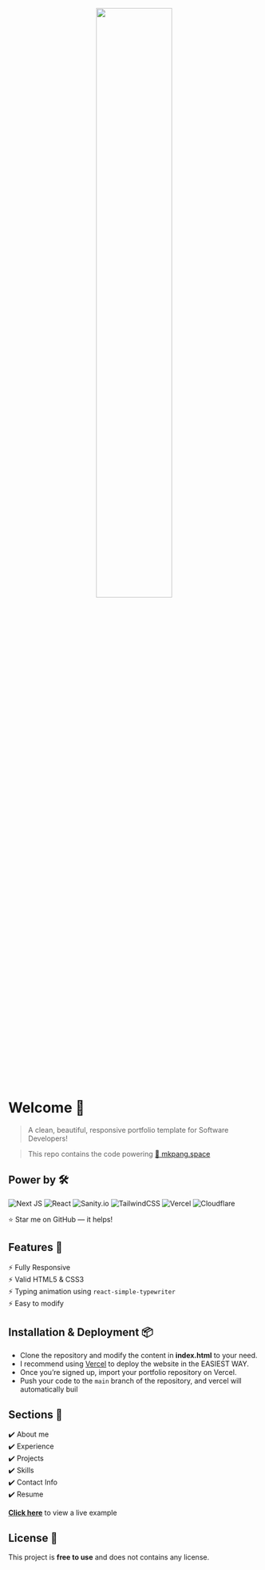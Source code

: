 <p align="center"> 
  <kbd>
    <a href="https://mkpang.space" target="_blank"><img src="https://s1.ax1x.com/2023/01/03/pSiu1uF.jpg" width='55%'>
  </a>
  </kbd>
</p>

# Welcome 👋

> A clean, beautiful, responsive portfolio template for Software Developers!

> This repo contains the code powering [🚀 mkpang.space](https://mkpang.space/)

## Power by 🛠️

![Next JS](https://img.shields.io/badge/Next-black?style=for-the-badge&logo=next.js&logoColor=white)
![React](https://img.shields.io/badge/React-20232A?style=for-the-badge&logo=react&logoColor=61DAFB)
![Sanity.io](https://img.shields.io/badge/Sanity.io-fcf7f5?style=for-the-badge&logo=data%3Aimage%2Fpng%3Bbase64%2CiVBORw0KGgoAAAANSUhEUgAAAA4AAAAOCAMAAAAolt3jAAAAflBMVEVHcEzzZlrzc2jzc2j0c2j3dmvyUEHzX1LwSTnzc2jzc2j0cWbzXE%2FwSDjzc2j0cmfzc2jzc2j0c2j0c2jzc2jwSjrwSTnxSTnwSTnzc2jzZVjwSTnyW03yYFPwSTnxVEXzbmPzc2jxTT3wSTnwSTnwSTnzc2jwSTnwSTnzc2gb%2BJAhAAAAKXRSTlMAGeBrKwMhE%2F6t%2FEIIU05cxH6FNqHeuTbuzNNItODF9bTTzI6y1HRqg9Cb6VEAAAB0SURBVHjaRI0DAgYhEIWzW%2Bu3Mfc%2F4Lr64ug9tME5SrBK65KFyBIwBki2Re4MjbUaDnINcXsR800pXkN5Ve9fL1HAD0oNn5cIcf%2FvWqU6GT2d8E912ly1rufE%2FeY3qQIe37wxx324LmCG5EFKZmVFGZqGCQCO3wZ7LC86UwAAAABJRU5ErkJggg%3D%3D&logoColor=white)
![TailwindCSS](https://img.shields.io/badge/tailwindcss-%2338B2AC.svg?style=for-the-badge&logo=tailwind-css&logoColor=white)
![Vercel](https://img.shields.io/badge/vercel-%23000000.svg?style=for-the-badge&logo=vercel&logoColor=white)
![Cloudflare](https://img.shields.io/badge/Cloudflare-F38020?style=for-the-badge&logo=Cloudflare&logoColor=white)

⭐ Star me on GitHub — it helps!

## Features 📌

⚡️ Fully Responsive\
⚡️ Valid HTML5 & CSS3\
⚡️ Typing animation using `react-simple-typewriter`\
⚡️ Easy to modify

## Installation & Deployment 📦

- Clone the repository and modify the content in <b>index.html</b> to your need.
- I recommend using [Vercel](https://nextjs.org/learn/basics/deploying-nextjs-app/deploy) to deploy the website in the EASIEST WAY.
- Once you’re signed up, import your portfolio repository on Vercel.
- Push your code to the `main` branch of the repository, and vercel will automatically buil

## Sections 📝

✔️ About me\
✔️ Experience\
✔️ Projects \
✔️ Skills \
✔️ Contact Info\
✔️ Resume

**[Click here](https://mkpang.space/)** to view a live example

## License 📄

This project is <b>free to use</b> and does not contains any license.
